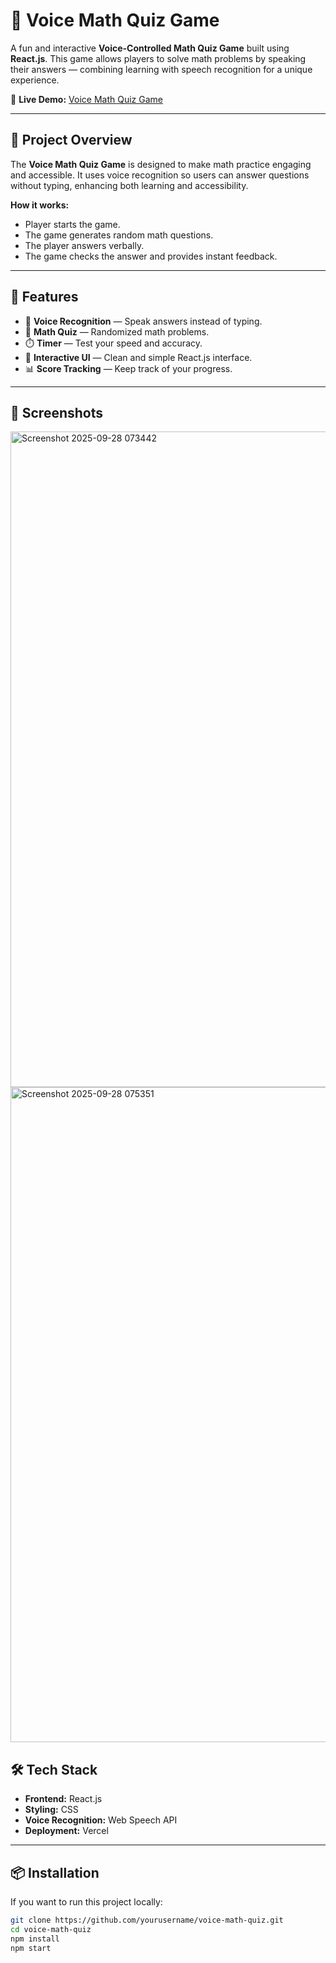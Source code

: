 # 🎤 Voice Math Quiz Game

A fun and interactive **Voice-Controlled Math Quiz Game** built using **React.js**. This game allows players to solve math problems by speaking their answers — combining learning with speech recognition for a unique experience.

🔗 **Live Demo:** [Voice Math Quiz Game](https://voice-math.vercel.app/)

---

## 📖 Project Overview

The **Voice Math Quiz Game** is designed to make math practice engaging and accessible. It uses voice recognition so users can answer questions without typing, enhancing both learning and accessibility.

**How it works:**
- Player starts the game.
- The game generates random math questions.
- The player answers verbally.
- The game checks the answer and provides instant feedback.

---

## 🚀 Features

- 🎤 **Voice Recognition** — Speak answers instead of typing.
- 🧮 **Math Quiz** — Randomized math problems.
- ⏱️ **Timer** — Test your speed and accuracy.
- 🎯 **Interactive UI** — Clean and simple React.js interface.
- 📊 **Score Tracking** — Keep track of your progress.

---

## 📸 Screenshots
<img width="1919" height="1049" alt="Screenshot 2025-09-28 073442" src="https://github.com/user-attachments/assets/5d57cb3e-ec87-4910-802a-b5b9442dceea" />

<img width="1919" height="1048" alt="Screenshot 2025-09-28 075351" src="https://github.com/user-attachments/assets/b9e25236-4cbe-4143-ac13-eccc7e1b3e90" />

## 🛠 Tech Stack

- **Frontend:** React.js  
- **Styling:** CSS  
- **Voice Recognition:** Web Speech API  
- **Deployment:** Vercel  

---

## 📦 Installation

If you want to run this project locally:

```bash
git clone https://github.com/yourusername/voice-math-quiz.git
cd voice-math-quiz
npm install
npm start
